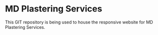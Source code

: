 # MD Plastering Services

This GIT repository is being used to house the responsive website for MD Plastering Services.